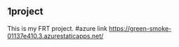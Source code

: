 ## 1project
This is my FRT project.
#azure link  https://green-smoke-01137e410.3.azurestaticapps.net/
